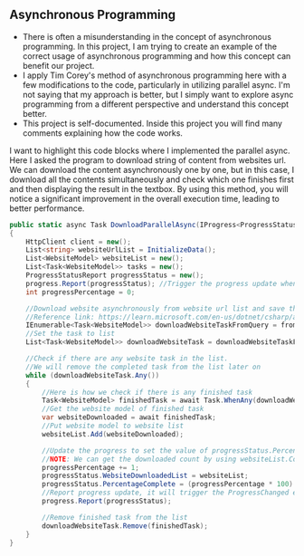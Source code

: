 ## Asynchronous Programming
- There is often a misunderstanding in the concept of asynchronous programming. In this project, I am trying to create an example of the correct usage of asynchronous programming and how this concept can benefit our project.
- I apply Tim Corey's method of asynchronous programming here with a few modifications to the code, particularly in utilizing parallel async. I'm not saying that my approach is better, but I simply want to explore async programming from a different perspective and understand this concept better.
- This project is self-documented. Inside this project you will find many comments explaining how the code works.

I want to highlight this code blocks where I implemented the parallel async.
Here I asked the program to download string of content from websites url.
We can download the content asynchronously one by one, but in this case, I download all the contents simultaneously and check which one finishes first and then displaying the result in the textbox.
By using this method, you will notice a significant improvement in the overall execution time, leading to better performance.

```cs
public static async Task DownloadParallelAsync(IProgress<ProgressStatusReport> progress)
{
    HttpClient client = new();
    List<string> websiteUrlList = InitializeData();
    List<WebsiteModel> websiteList = new();
    List<Task<WebsiteModel>> tasks = new();
    ProgressStatusReport progressStatus = new();
    progress.Report(progressStatus); //Trigger the progress update when data has no content so the progress bar will start from zero
    int progressPercentage = 0;

    //Download website asynchronously from website url list and save the task to the IEnumerable
    //Reference link: https://learn.microsoft.com/en-us/dotnet/csharp/asynchronous-programming/start-multiple-async-tasks-and-process-them-as-they-complete
    IEnumerable<Task<WebsiteModel>> downloadWebsiteTaskFromQuery = from webisteUrl in websiteUrlList select DownloadWebsiteFromUrlAsync(webisteUrl, client);
    //Set the task to list
    List<Task<WebsiteModel>> downloadWebsiteTask = downloadWebsiteTaskFromQuery.ToList();

    //Check if there are any website task in the list.
    //We will remove the completed task from the list later on
    while (downloadWebsiteTask.Any())
    {
        //Here is how we check if there is any finished task
        Task<WebsiteModel> finishedTask = await Task.WhenAny(downloadWebsiteTask);
        //Get the website model of finished task
        var websiteDownloaded = await finishedTask;
        //Put website model to website list
        websiteList.Add(websiteDownloaded);

        //Update the progress to set the value of progressStatus.PercentageComplete
        //NOTE: We can get the downloaded count by using websiteList.Count(), but we want to separate the progressPercentage just to make it readable
        progressPercentage += 1;
        progressStatus.WebsiteDownloadedList = websiteList;
        progressStatus.PercentageComplete = (progressPercentage * 100) / websiteUrlList.Count;
        //Report progress update, it will trigger the ProgressChanged event handler
        progress.Report(progressStatus);

        //Remove finished task from the list
        downloadWebsiteTask.Remove(finishedTask);
    }
}
```
